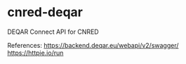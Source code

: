 # cnred-deqar
DEQAR Connect API for CNRED

References:
https://backend.deqar.eu/webapi/v2/swagger/
https://httpie.io/run
